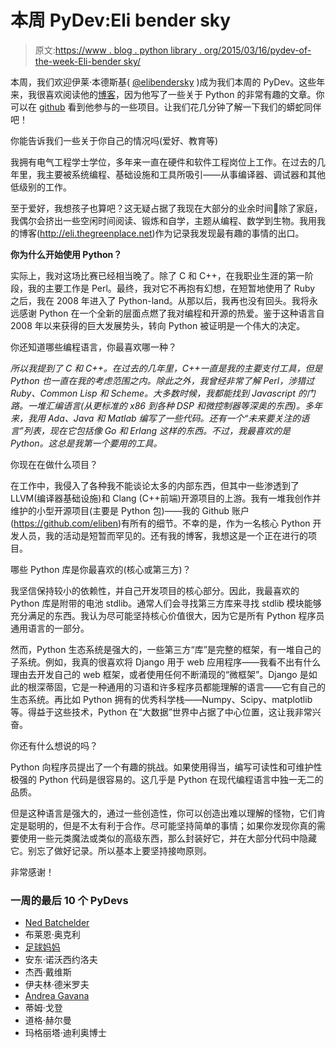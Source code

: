 # 本周 PyDev:Eli bender sky

> 原文:[https://www . blog . python library . org/2015/03/16/pydev-of-the-week-Eli-bender sky/](https://www.blog.pythonlibrary.org/2015/03/16/pydev-of-the-week-eli-bendersky/)

本周，我们欢迎伊莱·本德斯基( [@elibendersky](https://twitter.com/elibendersky) )成为我们本周的 PyDev。这些年来，我很喜欢阅读他的[博客](http://eli.thegreenplace.net/tag/python)，因为他写了一些关于 Python 的非常有趣的文章。你可以在 [github](https://github.com/eliben) 看到他参与的一些项目。让我们花几分钟了解一下我们的蟒蛇同伴吧！

你能告诉我们一些关于你自己的情况吗(爱好、教育等)

我拥有电气工程学士学位，多年来一直在硬件和软件工程岗位上工作。在过去的几年里，我主要被系统编程、基础设施和工具所吸引——从事编译器、调试器和其他低级别的工作。

至于爱好，我想孩子也算吧？这无疑占据了我现在大部分的业余时间🙂除了家庭，我偶尔会挤出一些空闲时间阅读、锻炼和自学，主题从编程、数学到生物。我用我的博客(http://eli.thegreenplace.net)作为记录我发现最有趣的事情的出口。

**你为什么开始使用 Python？**

实际上，我对这场比赛已经相当晚了。除了 C 和 C++，在我职业生涯的第一阶段，我的主要工作是 Perl。最终，我对它不再抱有幻想，在短暂地使用了 Ruby 之后，我在 2008 年进入了 Python-land。从那以后，我再也没有回头。我将永远感谢 Python 在一个全新的层面点燃了我对编程和开源的热爱。鉴于这种语言自 2008 年以来获得的巨大发展势头，转向 Python 被证明是一个伟大的决定。

你还知道哪些编程语言，你最喜欢哪一种？

*所以我提到了 C 和 C++。在过去的几年里，C++一直是我的主要支付工具，但是 Python 也一直在我的考虑范围之内。除此之外，我曾经非常了解 Perl，涉猎过 Ruby、Common Lisp 和 Scheme。大多数时候，我都能找到 Javascript 的门路。一堆汇编语言(从更标准的 x86 到各种 DSP 和微控制器等深奥的东西)。多年来，我用 Ada、Java 和 Matlab 编写了一些代码。还有一个“未来要关注的语言”列表，现在它包括像 Go 和 Erlang 这样的东西。不过，我最喜欢的是 Python。这总是我第一个要用的工具。* 

你现在在做什么项目？

在工作中，我侵入了各种我不能谈论太多的内部东西，但其中一些渗透到了 LLVM(编译器基础设施)和 Clang (C++前端)开源项目的上游。我有一堆我创作并维护的小型开源项目(主要是 Python 包)——我的 Github 账户(https://github.com/eliben)有所有的细节。不幸的是，作为一名核心 Python 开发人员，我的活动是短暂而罕见的。还有我的博客，我想这是一个正在进行的项目。

哪些 Python 库是你最喜欢的(核心或第三方)？

我坚信保持较小的依赖性，并自己开发项目的核心部分。因此，我最喜欢的 Python 库是附带的电池 stdlib。通常人们会寻找第三方库来寻找 stdlib 模块能够充分满足的东西。我认为尽可能坚持核心价值很大，因为它是所有 Python 程序员通用语言的一部分。

然而，Python 生态系统是强大的，一些第三方“库”是完整的框架，有一堆自己的子系统。例如，我真的很喜欢将 Django 用于 web 应用程序——我看不出有什么理由去开发自己的 web 框架，或者使用任何不断涌现的“微框架”。Django 是如此的根深蒂固，它是一种通用的习语和许多程序员都能理解的语言——它有自己的生态系统。再比如 Python 拥有的优秀科学栈——Numpy、Scipy、matplotlib 等。得益于这些技术，Python 在“大数据”世界中占据了中心位置，这让我非常兴奋。

你还有什么想说的吗？

Python 向程序员提出了一个有趣的挑战。如果使用得当，编写可读性和可维护性极强的 Python 代码是很容易的。这几乎是 Python 在现代编程语言中独一无二的品质。

但是这种语言是强大的，通过一些创造性，你可以创造出难以理解的怪物，它们肯定是聪明的，但是不太有利于合作。尽可能坚持简单的事情；如果你发现你真的需要使用一些元类魔法或类似的高级东西，那么封装好它，并在大部分代码中隐藏它。别忘了做好记录。所以基本上要坚持接吻原则。

非常感谢！

### 一周的最后 10 个 PyDevs

*   [Ned Batchelder](https://www.blog.pythonlibrary.org/2015/03/09/pydev-of-the-week-ned-batchelder/)
*   布莱恩·奥克利
*   [足球妈妈](https://www.blog.pythonlibrary.org/2015/02/23/pydev-of-the-week-maciej-fijalkowski/)
*   安东·诺沃西约洛夫
*   杰西·戴维斯
*   伊夫林·德米罗夫
*   [Andrea Gavana](https://www.blog.pythonlibrary.org/2015/01/26/pydev-of-the-week-andrea-gavana/)
*   蒂姆·戈登
*   道格·赫尔曼
*   玛格丽塔·迪利奥博士